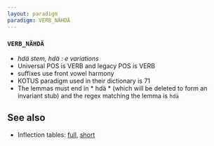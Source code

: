 ```yaml
---
layout: paradigm
paradigm: VERB_NÄHDÄ
---
```

### ` VERB_NÄHDÄ `

* _hdä stem, hdä : e variations_
* Universal POS is VERB and legacy POS is VERB
* suffixes use front vowel harmony
* KOTUS paradigm used in their dictionary is 71
* The lemmas must end in * hdä * (which will be deleted to form an invariant stub) and the regex matching the lemma is ` hdä `

## See also

* Inflection tables: [full](gen/N/nähdä.html), [short](gen/N/nähdä_wikt.html)

